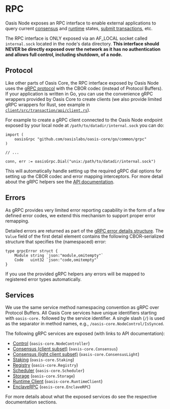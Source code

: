 # RPC

Oasis Node exposes an RPC interface to enable external applications to query
current [consensus] and [runtime] states, [submit transactions], etc.

The RPC interface is ONLY exposed via an AF_LOCAL socket called `internal.sock`
located in the node's data directory. **This interface should NEVER be directly
exposed over the network as it has no authentication and allows full control,
including shutdown, of a node.**

[consensus]: ../consensus/index.md
[runtime]: ../runtime/index.md
[submit transactions]: ../consensus/transactions.md#submission

## Protocol

Like other parts of Oasis Core, the RPC interface exposed by Oasis Node uses the
[gRPC protocol] with the CBOR codec (instead of Protocol Buffers). If your
application is written in Go, you can use the convenience gRPC wrappers provided
by Oasis Core to create clients (we also provide limited gRPC wrappers for Rust,
see example in [`client/src/transaction/api/client.rs`]).

For example to create a gRPC client connected to the Oasis Node endpoint exposed
by your local node at `/path/to/datadir/internal.sock` you can do:

```golang
import (
    oasisGrpc "github.com/oasislabs/oasis-core/go/common/grpc"
)

// ...

conn, err := oasisGrpc.Dial("unix:/path/to/datadir/internal.sock")
```

This will automatically handle setting up the required gRPC dial options for
setting up the CBOR codec and error mapping interceptors. For more detail about
the gRPC helpers see the [API documentation].

<!-- markdownlint-disable line-length -->
[gRPC protocol]: https://grpc.io
[`client/src/transaction/api/client.rs`]: ../../client/src/transaction/api/client.rs
[API documentation]: https://pkg.go.dev/github.com/oasislabs/oasis-core/go/common/grpc?tab=doc
<!-- markdownlint-enable line-length -->

## Errors

As gRPC provides very limited error reporting capability in the form of a few
defined error codes, we extend this mechanism to support proper error remapping.

Detailed errors are returned as part of the [gRPC error details structure]. The
`Value` field of the first detail element contains the following CBOR-serialized
structure that specifies the (namespaced) error:

```golang
type grpcError struct {
    Module string `json:"module,omitempty"`
    Code   uint32 `json:"code,omitempty"`
}
```

If you use the provided gRPC helpers any errors will be mapped to registered
error types automatically.

<!-- markdownlint-disable line-length -->
[gRPC error details structure]: https://pkg.go.dev/google.golang.org/genproto/googleapis/rpc/status?tab=doc#Status
<!-- markdownlint-enable line-length -->

## Services

We use the same service method namespacing convention as gRPC over Protocol
Buffers. All Oasis Core services have unique identifiers starting with
`oasis-core.` followed by the service identifier. A single slash (`/`) is used
as the separator in method names, e.g., `/oasis-core.NodeControl/IsSynced`.

The following gRPC services are exposed (with links to API documentation):

* [Control] (`oasis-core.NodeController`)
* [Consensus (client subset)] (`oasis-core.Consensus`)
* [Consensus (light client subset)] (`oasis-core.ConsensusLight`)
* [Staking] (`oasis-core.Staking`)
* [Registry] (`oasis-core.Registry`)
* [Scheduler] (`oasis-core.Scheduler`)
* [Storage] (`oasis-core.Storage`)
* [Runtime Client] (`oasis-core.RuntimeClient`)
* [EnclaveRPC] (`oasis-core.EnclaveRPC`)

For more details about what the exposed services do see the respective
documentation sections.

<!-- markdownlint-disable line-length -->
[Control]: https://pkg.go.dev/github.com/oasislabs/oasis-core/go/control/api?tab=doc#NodeController
[Consensus (client subset)]: https://pkg.go.dev/github.com/oasislabs/oasis-core/go/consensus/api?tab=doc#ClientBackend
[Consensus (light client subset)]: https://pkg.go.dev/github.com/oasislabs/oasis-core/go/consensus/api?tab=doc#LightClientBackend
[Staking]: https://pkg.go.dev/github.com/oasislabs/oasis-core/go/staking/api?tab=doc#Backend
[Registry]: https://pkg.go.dev/github.com/oasislabs/oasis-core/go/registry/api?tab=doc#Backend
[Scheduler]: https://pkg.go.dev/github.com/oasislabs/oasis-core/go/scheduler/api?tab=doc#Backend
[Storage]: https://pkg.go.dev/github.com/oasislabs/oasis-core/go/storage/api?tab=doc#Backend
[Runtime Client]: https://pkg.go.dev/github.com/oasislabs/oasis-core/go/runtime/client/api?tab=doc#RuntimeClient
[EnclaveRPC]: https://pkg.go.dev/github.com/oasislabs/oasis-core/go/runtime/enclaverpc/api?tab=doc#Transport
<!-- markdownlint-enable line-length -->
